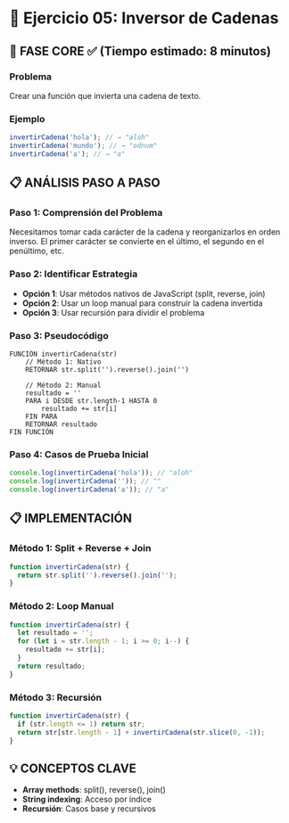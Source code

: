 # 🧩 Ejercicio 05: Inversor de Cadenas

## 🎯 FASE CORE ✅ (Tiempo estimado: 8 minutos)

### **Problema**

Crear una función que invierta una cadena de texto.

### **Ejemplo**

```javascript
invertirCadena('hola'); // → "aloh"
invertirCadena('mundo'); // → "odnum"
invertirCadena('a'); // → "a"
```

## 📋 ANÁLISIS PASO A PASO

### **Paso 1: Comprensión del Problema**

Necesitamos tomar cada carácter de la cadena y reorganizarlos en orden inverso. El primer carácter se convierte en el último, el segundo en el penúltimo, etc.

### **Paso 2: Identificar Estrategia**

- **Opción 1**: Usar métodos nativos de JavaScript (split, reverse, join)
- **Opción 2**: Usar un loop manual para construir la cadena invertida
- **Opción 3**: Usar recursión para dividir el problema

### **Paso 3: Pseudocódigo**

```text
FUNCIÓN invertirCadena(str)
    // Método 1: Nativo
    RETORNAR str.split('').reverse().join('')

    // Método 2: Manual
    resultado = ''
    PARA i DESDE str.length-1 HASTA 0
        resultado += str[i]
    FIN PARA
    RETORNAR resultado
FIN FUNCIÓN
```

### **Paso 4: Casos de Prueba Inicial**

```javascript
console.log(invertirCadena('hola')); // "aloh"
console.log(invertirCadena('')); // ""
console.log(invertirCadena('a')); // "a"
```

## 📋 IMPLEMENTACIÓN

### **Método 1: Split + Reverse + Join**

```javascript
function invertirCadena(str) {
  return str.split('').reverse().join('');
}
```

### **Método 2: Loop Manual**

```javascript
function invertirCadena(str) {
  let resultado = '';
  for (let i = str.length - 1; i >= 0; i--) {
    resultado += str[i];
  }
  return resultado;
}
```

### **Método 3: Recursión**

```javascript
function invertirCadena(str) {
  if (str.length <= 1) return str;
  return str[str.length - 1] + invertirCadena(str.slice(0, -1));
}
```

## 💡 CONCEPTOS CLAVE

- **Array methods**: split(), reverse(), join()
- **String indexing**: Acceso por índice
- **Recursión**: Casos base y recursivos

